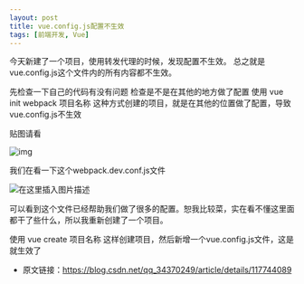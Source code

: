 ```yaml
---
layout: post
title: vue.config.js配置不生效
tags: [前端开发, Vue]
---
```


今天新建了一个项目，使用转发代理的时候，发现配置不生效。
总之就是vue.config.js这个文件内的所有内容都不生效。

先检查一下自己的代码有没有问题
检查是不是在其他的地方做了配置
使用 vue init webpack 项目名称 这种方式创建的项目，就是在其他的位置做了配置，导致vue.config.js不生效

贴图请看

![img](https://img-blog.csdnimg.cn/2021060915254464.png?x-oss-process=image/watermark,type_ZmFuZ3poZW5naGVpdGk,shadow_10,text_aHR0cHM6Ly9ibG9nLmNzZG4ubmV0L3FxXzM0MzcwMjQ5,size_16,color_FFFFFF,t_70)

我们在看一下这个webpack.dev.conf.js文件

![在这里插入图片描述](https://img-blog.csdnimg.cn/20210609152659312.png?x-oss-process=image/watermark,type_ZmFuZ3poZW5naGVpdGk,shadow_10,text_aHR0cHM6Ly9ibG9nLmNzZG4ubmV0L3FxXzM0MzcwMjQ5,size_16,color_FFFFFF,t_70)


可以看到这个文件已经帮助我们做了很多的配置。恕我比较菜，实在看不懂这里面都干了些什么，所以我重新创建了一个项目。

使用 vue create 项目名称 这样创建项目，然后新增一个vue.config.js文件，这是就生效了


- 原文链接：https://blog.csdn.net/qq_34370249/article/details/117744089